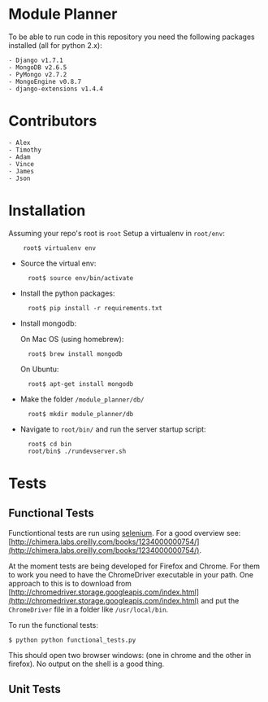 # Module Planner

To be able to run code in this repository you need the following packages
installed (all for python 2.x):

    - Django v1.7.1
    - MongoDB v2.6.5
    - PyMongo v2.7.2
    - MongoEngine v0.8.7
    - django-extensions v1.4.4

# Contributors

    - Alex
    - Timothy
    - Adam
    - Vince
    - James
    - Json

# Installation

Assuming your repo's root is `root`
Setup a virtualenv in `root/env`:

        root$ virtualenv env

- Source the virtual env:

        root$ source env/bin/activate

- Install the python packages:

        root$ pip install -r requirements.txt

- Install mongodb:

    On Mac OS (using homebrew):

        root$ brew install mongodb

    On Ubuntu:

        root$ apt-get install mongodb

- Make the folder `/module_planner/db/`

        root$ mkdir module_planner/db

- Navigate to `root/bin/` and run the server startup script:

        root$ cd bin
        root/bin$ ./rundevserver.sh

# Tests

## Functional Tests

Functiontional tests are run using [selenium](http://selenium-python.readthedocs.org/).
For a good overview see: [http://chimera.labs.oreilly.com/books/1234000000754/](http://chimera.labs.oreilly.com/books/1234000000754/).

At the moment tests are being developed for Firefox and Chrome.
For them to work you need to have the ChromeDriver executable in your path.
One approach to this is to download from [http://chromedriver.storage.googleapis.com/index.html](http://chromedriver.storage.googleapis.com/index.html) and put the `ChromeDriver` file in a folder like `/usr/local/bin`.

To run the functional tests:

    $ python python functional_tests.py

This should open two browser windows: (one in chrome and the other in firefox).
No output on the shell is a good thing.

## Unit Tests
